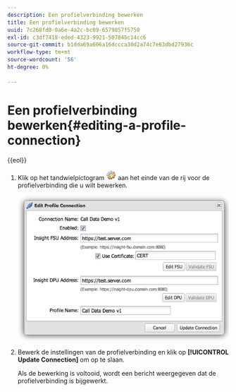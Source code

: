 ```yaml
---
description: Een profielverbinding bewerken
title: Een profielverbinding bewerken
uuid: 7c268fd0-0a6e-4a2c-bc09-6579857f5750
exl-id: c3df7418-eded-4323-9921-507845c14cc6
source-git-commit: b1dda69a606a16dccca30d2a74c7e63dbd27936c
workflow-type: tm+mt
source-wordcount: '56'
ht-degree: 0%

---
```


# Een profielverbinding bewerken{#editing-a-profile-connection}

{{eol}}

1. Klik op het tandwielpictogram ![](assets/edit_icon.png) aan het einde van de rij voor de profielverbinding die u wilt bewerken.

   ![](assets/edit_profile_connection.png)

1. Bewerk de instellingen van de profielverbinding en klik op **[!UICONTROL Update Connection]** om op te slaan.

   Als de bewerking is voltooid, wordt een bericht weergegeven dat de profielverbinding is bijgewerkt.
